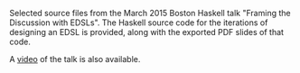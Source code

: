 Selected source files from the March 2015 Boston Haskell talk "Framing
the Discussion with EDSLs". The Haskell source code for the iterations
of designing an EDSL is provided, along with the exported PDF slides
of that code.

A [video](https://youtu.be/_KioQRICpmo) of the talk is also available.
